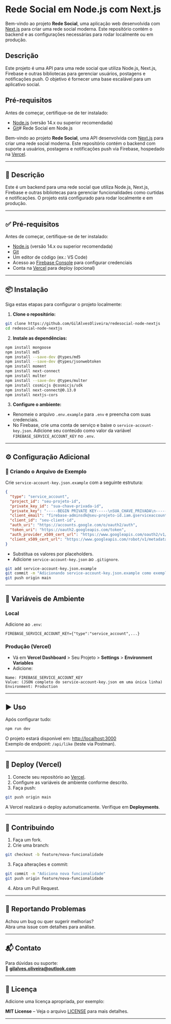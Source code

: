 # Rede Social em Node.js com Next.js

Bem-vindo ao projeto **Rede Social**, uma aplicação web desenvolvida com [Next.js](https://nextjs.org/) para criar uma rede social moderna. Este repositório contém o backend e as configurações necessárias para rodar localmente ou em produção.

## Descrição

Este projeto é uma API para uma rede social que utiliza Node.js, Next.js, Firebase e outras bibliotecas para gerenciar usuários, postagens e notificações push. O objetivo é fornecer uma base escalável para um aplicativo social.

## Pré-requisitos

Antes de começar, certifique-se de ter instalado:

- [Node.js](https://nodejs.org/) (versão 14.x ou superior recomendada)
- [Git](https://git-scm.com/)# Rede Social em Node.js

Bem-vindo ao projeto **Rede Social**, uma API desenvolvida com [Next.js](https://nextjs.org/) para criar uma rede social moderna. Este repositório contém o backend com suporte a usuários, postagens e notificações push via Firebase, hospedado na [Vercel](https://vercel.com/).

---

## 📌 Descrição

Este é um backend para uma rede social que utiliza Node.js, Next.js, Firebase e outras bibliotecas para gerenciar funcionalidades como curtidas e notificações. O projeto está configurado para rodar localmente e em produção.

---

## ✅ Pré-requisitos

Antes de começar, certifique-se de ter instalado:

- [Node.js](https://nodejs.org/) (versão 14.x ou superior recomendada)
- [Git](https://git-scm.com/)
- Um editor de código (ex.: VS Code)
- Acesso ao [Firebase Console](https://console.firebase.google.com/) para configurar credenciais
- Conta na [Vercel](https://vercel.com/) para deploy (opcional)

---

## 📦 Instalação

Siga estas etapas para configurar o projeto localmente:

1. **Clone o repositório:**

```bash
git clone https://github.com/GilAlvesOliveira/redesocial-node-nextjs
cd redesocial-node-nextjs
```

2. **Instale as dependências:**

```bash
npm install mongoose
npm install md5
npm install --save-dev @types/md5
npm install --save-dev @types/jsonwebtoken
npm install moment
npm install next-connect
npm install multer
npm install --save-dev @types/multer
npm install cosmicjs @cosmicjs/sdk
npm install next-connect@0.13.0
npm install nextjs-cors
```

3. **Configure o ambiente:**

- Renomeie o arquivo `.env.example` para `.env` e preencha com suas credenciais.
- No Firebase, crie uma conta de serviço e baixe o `service-account-key.json`. Adicione seu conteúdo como valor da variável `FIREBASE_SERVICE_ACCOUNT_KEY` no `.env`.

---

## ⚙️ Configuração Adicional

### 🔐 Criando o Arquivo de Exemplo

Crie `service-account-key.json.example` com a seguinte estrutura:

```json
{
  "type": "service_account",
  "project_id": "seu-projeto-id",
  "private_key_id": "sua-chave-privada-id",
  "private_key": "-----BEGIN PRIVATE KEY-----\nSUA_CHAVE_PRIVADA\n-----END PRIVATE KEY-----\n",
  "client_email": "firebase-adminsdk@seu-projeto-id.iam.gserviceaccount.com",
  "client_id": "seu-client-id",
  "auth_uri": "https://accounts.google.com/o/oauth2/auth",
  "token_uri": "https://oauth2.googleapis.com/token",
  "auth_provider_x509_cert_url": "https://www.googleapis.com/oauth2/v1/certs",
  "client_x509_cert_url": "https://www.googleapis.com/robot/v1/metadata/x509/firebase-adminsdk%40seu-projeto-id.iam.gserviceaccount.com"
}
```

- Substitua os valores por placeholders.
- Adicione `service-account-key.json` ao `.gitignore`.

```bash
git add service-account-key.json.example
git commit -m "Adicionando service-account-key.json.example como exemplo"
git push origin main
```

---

## 🌱 Variáveis de Ambiente

### Local

Adicione ao `.env`:

```env
FIREBASE_SERVICE_ACCOUNT_KEY={"type":"service_account",...}
```

### Produção (Vercel)

- Vá em **Vercel Dashboard** > Seu Projeto > **Settings** > **Environment Variables**
- Adicione:

```
Name: FIREBASE_SERVICE_ACCOUNT_KEY
Value: (JSON completo do service-account-key.json em uma única linha)
Environment: Production
```

---

## ▶️ Uso

Após configurar tudo:

```bash
npm run dev
```

O projeto estará disponível em: [http://localhost:3000](http://localhost:3000)  
Exemplo de endpoint: `/api/like` (teste via Postman).

---

## 🚀 Deploy (Vercel)

1. Conecte seu repositório ao [Vercel](https://vercel.com).
2. Configure as variáveis de ambiente conforme descrito.
3. Faça push:

```bash
git push origin main
```

A Vercel realizará o deploy automaticamente. Verifique em **Deployments**.

---

## 🤝 Contribuindo

1. Faça um fork.
2. Crie uma branch:

```bash
git checkout -b feature/nova-funcionalidade
```

3. Faça alterações e commit:

```bash
git commit -m "Adiciona nova funcionalidade"
git push origin feature/nova-funcionalidade
```

4. Abra um Pull Request.

---

## 🐞 Reportando Problemas

Achou um bug ou quer sugerir melhorias?  
Abra uma issue com detalhes para análise.

---

## 📬 Contato

Para dúvidas ou suporte:  
📧 **gilalves.oliveira@outlook.com**

---

## 📄 Licença

Adicione uma licença apropriada, por exemplo:

**MIT License** – Veja o arquivo [LICENSE](./LICENSE) para mais detalhes.

---